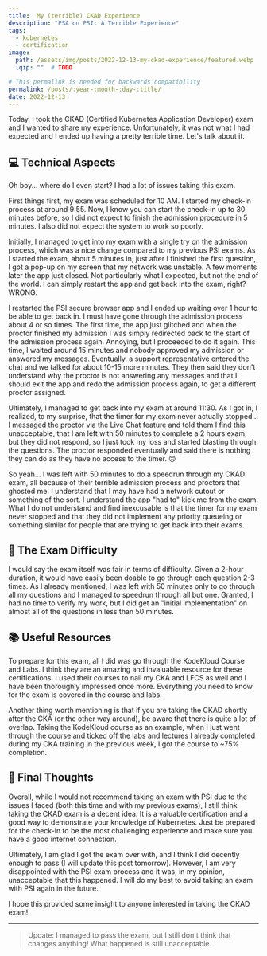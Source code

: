 ```yaml
---
title:  My (terrible) CKAD Experience
description: "PSA on PSI: A Terrible Experience"
tags:
  - kubernetes
  - certification
image:
  path: /assets/img/posts/2022-12-13-my-ckad-experience/featured.webp
  lqip: ""  # TODO

# This permalink is needed for backwards compatibility
permalink: /posts/:year-:month-:day-:title/
date: 2022-12-13
---
```


Today, I took the CKAD (Certified Kubernetes Application Developer) exam and I wanted to share my experience. Unfortunately, it was not what I had expected and I ended up having a pretty terrible time. Let's talk about it.

## 💻 Technical Aspects

Oh boy... where do I even start? I had a lot of issues taking this exam.

First things first, my exam was scheduled for 10 AM. I started my check-in process at around 9:55. Now, I know you can start the check-in up to 30 minutes before, so I did not expect to finish the admission procedure in 5 minutes. I also did not expect the system to work so poorly.

Initially, I managed to get into my exam with a single try on the admission process, which was a nice change compared to my previous PSI exams. As I started the exam, about 5 minutes in, just after I finished the first question, I got a pop-up on my screen that my network was unstable. A few moments later the app just closed. Not particularly what I expected, but not the end of the world. I can simply restart the app and get back into the exam, right? WRONG.

I restarted the PSI secure browser app and I ended up waiting over 1 hour to be able to get back in. I must have gone through the admission process about 4 or so times. The first time, the app just glitched and when the proctor finished my admission I was simply redirected back to the start of the admission process again. Annoying, but I proceeded to do it again. This time, I waited around 15 minutes and nobody approved my admission or answered my messages. Eventually, a support representative entered the chat and we talked for about 10-15 more minutes. They then said they don't understand why the proctor is not answering any messages and that I should exit the app and redo the admission process again, to get a different proctor assigned.

Ultimately, I managed to get back into my exam at around 11:30. As I got in, I realized, to my surprise, that the timer for my exam never actually stopped... I messaged the proctor via the Live Chat feature and told them I find this unacceptable, that I am left with 50 minutes to complete a 2 hours exam, but they did not respond, so I just took my loss and started blasting through the questions. The proctor responded eventually and said there is nothing they can do as they have no access to the timer. 🙃

So yeah... I was left with 50 minutes to do a speedrun through my CKAD exam, all because of their terrible admission process and proctors that ghosted me. I understand that I may have had a network cutout or something of the sort. I understand the app "had to" kick me from the exam. What I do not understand and find inexcusable is that the timer for my exam never stopped and that they did not implement any priority queueing or something similar for people that are trying to get back into their exams.

## 📝 The Exam Difficulty

I would say the exam itself was fair in terms of difficulty. Given a 2-hour duration, it would have easily been doable to go through each question 2-3 times. As I already mentioned, I was left with 50 minutes only to go through all my questions and I managed to speedrun through all but one. Granted, I had no time to verify my work, but I did get an "initial implementation" on almost all of the questions in less than 50 minutes.

## 📚 Useful Resources

To prepare for this exam, all I did was go through the KodeKloud Course and Labs. I think they are an amazing and invaluable resource for these certifications. I used their courses to nail my CKA and LFCS as well and I have been thoroughly impressed once more. Everything you need to know for the exam is covered in the course and labs.

Another thing worth mentioning is that if you are taking the CKAD shortly after the CKA (or the other way around), be aware that there is quite a lot of overlap. Taking the KodeKloud course as an example, when I just went through the course and ticked off the labs and lectures I already completed during my CKA training in the previous week, I got the course to ~75% completion.

## 💭 Final Thoughts

Overall, while I would not recommend taking an exam with PSI due to the issues I faced (both this time and with my previous exams), I still think taking the CKAD exam is a decent idea. It is a valuable certification and a good way to demonstrate your knowledge of Kubernetes. Just be prepared for the check-in to be the most challenging experience and make sure you have a good internet connection.

Ultimately, I am glad I got the exam over with, and I think I did decently enough to pass (I will update this post tomorrow). However, I am very disappointed with the PSI exam process and it was, in my opinion, unacceptable that this happened. I will do my best to avoid taking an exam with PSI again in the future.

I hope this provided some insight to anyone interested in taking the CKAD exam!

---

> Update: I managed to pass the exam, but I still don't think that changes anything! What happened is still unacceptable.
